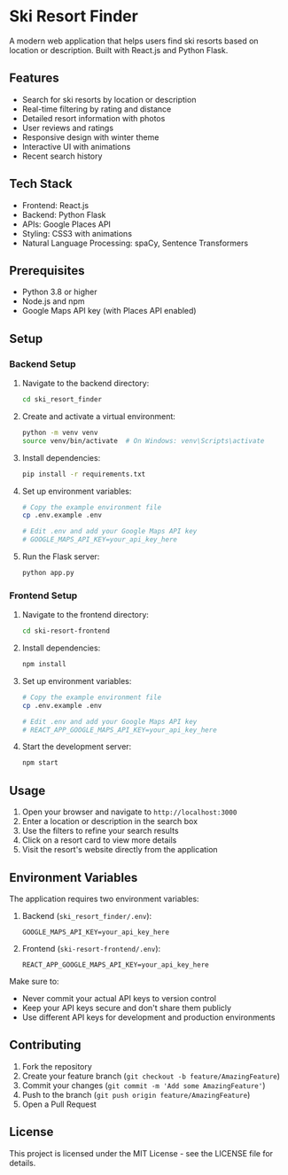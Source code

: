 # Ski Resort Finder

A modern web application that helps users find ski resorts based on location or description. Built with React.js and Python Flask.

## Features

- Search for ski resorts by location or description
- Real-time filtering by rating and distance
- Detailed resort information with photos
- User reviews and ratings
- Responsive design with winter theme
- Interactive UI with animations
- Recent search history

## Tech Stack

- Frontend: React.js
- Backend: Python Flask
- APIs: Google Places API
- Styling: CSS3 with animations
- Natural Language Processing: spaCy, Sentence Transformers

## Prerequisites

- Python 3.8 or higher
- Node.js and npm
- Google Maps API key (with Places API enabled)

## Setup

### Backend Setup

1. Navigate to the backend directory:
   ```bash
   cd ski_resort_finder
   ```

2. Create and activate a virtual environment:
   ```bash
   python -m venv venv
   source venv/bin/activate  # On Windows: venv\Scripts\activate
   ```

3. Install dependencies:
   ```bash
   pip install -r requirements.txt
   ```

4. Set up environment variables:
   ```bash
   # Copy the example environment file
   cp .env.example .env
   
   # Edit .env and add your Google Maps API key
   # GOOGLE_MAPS_API_KEY=your_api_key_here
   ```

5. Run the Flask server:
   ```bash
   python app.py
   ```

### Frontend Setup

1. Navigate to the frontend directory:
   ```bash
   cd ski-resort-frontend
   ```

2. Install dependencies:
   ```bash
   npm install
   ```

3. Set up environment variables:
   ```bash
   # Copy the example environment file
   cp .env.example .env
   
   # Edit .env and add your Google Maps API key
   # REACT_APP_GOOGLE_MAPS_API_KEY=your_api_key_here
   ```

4. Start the development server:
   ```bash
   npm start
   ```

## Usage

1. Open your browser and navigate to `http://localhost:3000`
2. Enter a location or description in the search box
3. Use the filters to refine your search results
4. Click on a resort card to view more details
5. Visit the resort's website directly from the application

## Environment Variables

The application requires two environment variables:

1. Backend (`ski_resort_finder/.env`):
   ```
   GOOGLE_MAPS_API_KEY=your_api_key_here
   ```

2. Frontend (`ski-resort-frontend/.env`):
   ```
   REACT_APP_GOOGLE_MAPS_API_KEY=your_api_key_here
   ```

Make sure to:
- Never commit your actual API keys to version control
- Keep your API keys secure and don't share them publicly
- Use different API keys for development and production environments

## Contributing

1. Fork the repository
2. Create your feature branch (`git checkout -b feature/AmazingFeature`)
3. Commit your changes (`git commit -m 'Add some AmazingFeature'`)
4. Push to the branch (`git push origin feature/AmazingFeature`)
5. Open a Pull Request

## License

This project is licensed under the MIT License - see the LICENSE file for details. 